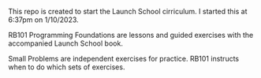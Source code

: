 This repo is created to start the Launch School cirriculum. I started this at 6:37pm on 1/10/2023.

RB101 Programming Foundations are lessons and guided exercises with the accompanied Launch School book.

Small Problems are independent exercises for practice. RB101 instructs when to do which sets of exercises.
